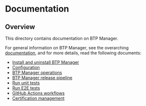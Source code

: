 # Documentation

## Overview

This directory contains documentation on BTP Manager.  

For general information on BTP Manager, see the overarching [documentation](../README.md), and for more details, read the following documents:

- [Install and uninstall BTP Manager](installation.md)
- [Configuration](configuration.md)
- [BTP Manager operations](operations.md)
- [BTP Manager release pipeline](release.md)
- [Run unit tests](testing.md)
- [Run E2E tests](e2e_tests.md)
- [GitHub Actions workflows](workflows.md)
- [Certification management](certs.md)
